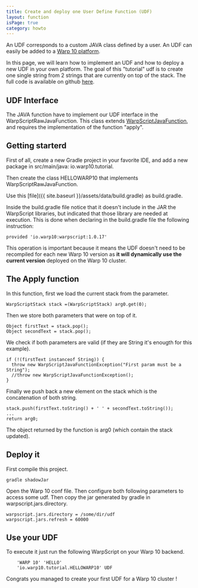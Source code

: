 ```yaml
---
title: Create and deploy one User Define Function (UDF)
layout: function
isPage: true
category: howto
---
```


An UDF corresponds to a custom JAVA class defined by a user. An UDF can easily be added to a [Warp 10 platform](http://www.warp10.io/).

In this page, we will learn how to implement an UDF and how to deploy a new UDF in your own platform. The goal of this "tutorial" udf is to create one single string from 2 strings that are currently on top of the stack.
The full code is available on github [here](https://github.com/aurrelhebert/warp10-udf-tuto).

## UDF Interface

The JAVA function have to implement our UDF interface in the WarpScriptRawJavaFunction. 
This class extends  [WarpScriptJavaFunction](https://github.com/cityzendata/warp10-platform/blob/master/warp10/src/main/java/io/warp10/warp/sdk/WarpScriptJavaFunction.java), and requires the implementation of the function "apply".

## Getting starterd

First of all, create a new Gradle project in your favorite IDE, and add a new package in src/main/java: io.warp10.tutorial.

Then create the class HELLOWARP10 that implements WarpScriptRawJavaFunction.

Use this [file]({{ site.baseurl }}/assets/data/build.gradle) as build.gradle. 

Inside the build.gradle file notice that it doesn't include in the JAR the WarpScript libraries, but indicated that those library are needed at execution. This is done when declaring in the build.gradle file the following instruction: 

```
provided 'io.warp10:warpscript:1.0.17'
```

This operation is important because it means the UDF doesn't need to be recompiled for each new Warp 10 version as **it will dynamically use the current version** deployed on the Warp 10 cluster.


## The Apply function

In this function, first we load the current stack from the parameter.

```
WarpScriptStack stack =(WarpScriptStack) arg0.get(0);
```

Then we store both parameters that were on top of it.

```
Object firstText = stack.pop();
Object secondText = stack.pop();
```

We check if both parameters are valid (if they are String it's enougth for this example).

```
if (!(firstText instanceof String)) {
  throw new WarpScriptJavaFunctionException("First param must be a String");
  //throw new WarpScriptJavaFunctionException();
}
```

Finally we push back a new element on the stack which is the concatenation of both string.

```
stack.push(firstText.toString() + ' ' + secondText.toString());
...
return arg0;
```

The object returned by the function is arg0 (which contain the stack updated).

## Deploy it

First compile this project.

```
gradle shadowJar
```

Open the Warp 10 conf file. Then configure both following parameters to access some udf. Then copy the jar generated by gradle in warpscript.jars.directory.

```
warpscript.jars.directory = /some/dir/udf
warpscript.jars.refresh = 60000
```

## Use your UDF

To execute it just run the following WarpScript on your Warp 10 backend.

```
    'WARP 10' 'HELLO'
    'io.warp10.tutorial.HELLOWARP10' UDF
```

Congrats you managed to create your first UDF for a Warp 10 cluster !

